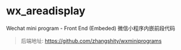 # wx_areadisplay
Wechat mini program - Front End (Embeded) 微信小程序内嵌前段代码

> 后端地址: https://github.com/zhangshity/wxminiprograms
